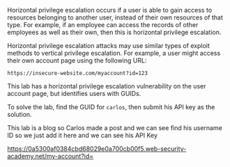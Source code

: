 
Horizontal privilege escalation occurs if a user is able to gain access to resources belonging to another user, instead of their own resources of that type. For example, if an employee can access the records of other employees as well as their own, then this is horizontal privilege escalation.

Horizontal privilege escalation attacks may use similar types of exploit methods to vertical privilege escalation. For example, a user might access their own account page using the following URL:

`https://insecure-website.com/myaccount?id=123`

This lab has a horizontal privilege escalation vulnerability on the user account page, but identifies users with GUIDs.

To solve the lab, find the GUID for `carlos`, then submit his API key as the solution.



This lab is a blog so Carlos made a post and we can see find his username ID so we just add it here and we can see his API Key

https://0a5300af0384cbd68029e0a700cb00f5.web-security-academy.net/my-account?id=
